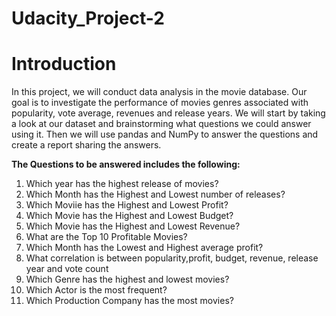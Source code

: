 # Udacity_Project-2
# Introduction
In this project, we will conduct data analysis in the movie database. Our goal is to investigate the performance of movies genres associated with popularity, vote average, revenues and release years. We will start by taking a look at our dataset and brainstorming what questions we could answer using it. Then we will use pandas and NumPy to answer the questions and create a report sharing the answers.

__The Questions to be answered includes the following:__
1. Which year has the highest release of movies?
2. Which Month has the Highest and Lowest number of releases?
3.  Which Moviie has the Highest and Lowest Profit?
4. Which Movie has the Highest and Lowest Budget?
5. Which Movie has the Highest and Lowest Revenue?
6. What are the Top 10 Profitable Movies?
7. Which Month has the Lowest and Highest average profit?
8. What correlation is between popularity,profit, budget, revenue, release year and vote count
9. Which Genre has the highest and lowest movies?
10. Which Actor is the most frequent?
11. Which Production Company has the most movies?



